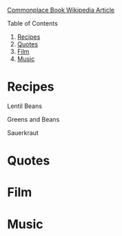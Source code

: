 [Commonplace Book Wikipedia Article](https://en.m.wikipedia.org/wiki/Commonplace_book)

Table of Contents

1. [Recipes](#recipes)
2. [Quotes](#quotes)
3. [Film](#film)
4. [Music](#music)

# Recipes

Lentil Beans

Greens and Beans

Sauerkraut



# Quotes
# Film
# Music
